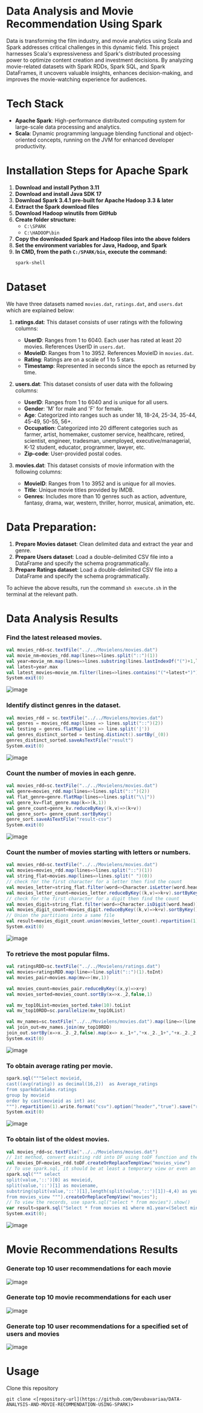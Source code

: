 # Data Analysis and Movie Recommendation Using Spark
Data is transforming the film industry, and movie analytics using Scala and Spark addresses critical challenges in this dynamic field. This project harnesses Scala's expressiveness and Spark's distributed processing power to optimize content creation and investment decisions. By analyzing movie-related datasets with Spark RDDs, Spark SQL, and Spark DataFrames, it uncovers valuable insights, enhances decision-making, and improves the movie-watching experience for audiences.

# Tech Stack
- **Apache Spark**: High-performance distributed computing system for large-scale data processing and analytics.
- **Scala**: Dynamic programming language blending functional and object-oriented concepts, running on the JVM for enhanced developer productivity.

# Installation Steps for Apache Spark

1. **Download and install Python 3.11**
2. **Download and install Java SDK 17**
3. **Download Spark 3.4.1 pre-built for Apache Hadoop 3.3 & later**
4. **Extract the Spark download files**
5. **Download Hadoop winutils from GitHub**
6. **Create folder structure:**
    - `C:\SPARK`
    - `C:\HADOOP\bin`
7. **Copy the downloaded Spark and Hadoop files into the above folders**
8. **Set the environment variables for Java, Hadoop, and Spark**
9. **In CMD, from the path `C:/SPARK/bin`, execute the command:**
   ```sh
   spark-shell

# Dataset

We have three datasets named `movies.dat`, `ratings.dat`, and `users.dat` which are explained below:

1. **ratings.dat**: This dataset consists of user ratings with the following columns:
   - **UserID**: Ranges from 1 to 6040. Each user has rated at least 20 movies. References UserID in `users.dat`.
   - **MovieID**: Ranges from 1 to 3952. References MovieID in `movies.dat`.
   - **Rating**: Ratings are on a scale of 1 to 5 stars.
   - **Timestamp**: Represented in seconds since the epoch as returned by time.

2. **users.dat**: This dataset consists of user data with the following columns:
   - **UserID**: Ranges from 1 to 6040 and is unique for all users.
   - **Gender**: 'M' for male and 'F' for female.
   - **Age**: Categorized into ranges such as under 18, 18-24, 25-34, 35-44, 45-49, 50-55, 56+.
   - **Occupation**: Categorized into 20 different categories such as farmer, artist, homemaker, customer service, healthcare, retired, scientist, engineer, tradesman, unemployed, executive/managerial, K-12 student, educator, programmer, lawyer, etc.
   - **Zip-code**: User-provided postal codes.

3. **movies.dat**: This dataset consists of movie information with the following columns:
   - **MovieID**: Ranges from 1 to 3952 and is unique for all movies.
   - **Title**: Unique movie titles provided by IMDB.
   - **Genres**: Includes more than 10 genres such as action, adventure, fantasy, drama, war, western, thriller, horror, musical, animation, etc.

# Data Preparation:

1. **Prepare Movies dataset**: Clean delimited data and extract the year and genre.
2. **Prepare Users dataset**: Load a double-delimited CSV file into a DataFrame and specify the schema programmatically.
3. **Prepare Ratings dataset**: Load a double-delimited CSV file into a DataFrame and specify the schema programmatically.

To achieve the above results, run the command `sh execute.sh` in the terminal at the relevant path.


# Data Analysis Results

### Find the latest released movies.

```scala
val movies_rdd=sc.textFile("../../Movielens/movies.dat")
val movie_nm=movies_rdd.map(lines=>lines.split("::")(1))
val year=movie_nm.map(lines=>lines.substring(lines.lastIndexOf("(")+1,lines.lastIndexOf(")")))
val latest=year.max
val latest_movies=movie_nm.filter(lines=>lines.contains("("+latest+")")).saveAsTextFile("result")
System.exit(0)
```

![image](https://github.com/Devubavariaa/DATA-ANALYSIS-AND-MOVIE-RECOMMENDATION-USING-SPARK/assets/172360482/1d5c4643-6ef7-4075-b1e2-84c8b0baf3e7)

### Identify distinct genres in the dataset.

```scala
val movies_rdd = sc.textFile("../../Movielens/movies.dat")
val genres = movies_rdd.map(lines => lines.split("::")(2))
val testing = genres.flatMap(line => line.split('|'))
val genres_distinct_sorted = testing.distinct().sortBy(_(0))
genres_distinct_sorted.saveAsTextFile("result")
System.exit(0)
```

![image](https://github.com/Devubavariaa/DATA-ANALYSIS-AND-MOVIE-RECOMMENDATION-USING-SPARK/assets/172360482/55f61ff1-2050-41d0-89df-9835817709f0)

### Count the number of movies in each genre.

```scala
val movies_rdd=sc.textFile("../../Movielens/movies.dat")
val genre=movies_rdd.map(lines=>lines.split("::")(2))
val flat_genre=genre.flatMap(lines=>lines.split("\\|"))
val genre_kv=flat_genre.map(k=>(k,1))
val genre_count=genre_kv.reduceByKey((k,v)=>(k+v))
val genre_sort= genre_count.sortByKey()
genre_sort.saveAsTextFile("result-csv")
System.exit(0)
```
![image](https://github.com/Devubavariaa/DATA-ANALYSIS-AND-MOVIE-RECOMMENDATION-USING-SPARK/assets/172360482/a6c2be5e-de7c-43fb-aa63-8e1df0a2892e)

### Count the number of movies starting with letters or numbers.

```scala
val movies_rdd=sc.textFile("../../Movielens/movies.dat")
val movies=movies_rdd.map(lines=>lines.split("::")(1))
val string_flat=movies.map(lines=>lines.split(" ")(0))
// check for the first character for a letter then find the count
val movies_letter=string_flat.filter(word=>Character.isLetter(word.head)).map(word=>(word.head.toUpper,1))
val movies_letter_count=movies_letter.reduceByKey((k,v)=>k+v).sortByKey()
// check for the first character for a digit then find the count
val movies_digit=string_flat.filter(word=>Character.isDigit(word.head)).map(word=>(word.head,1))
val movies_digit_count=movies_digit.reduceByKey((k,v)=>k+v).sortByKey()
// Union the partitions into a same file
val result=movies_digit_count.union(movies_letter_count).repartition(1).saveAsTextFile("result-csv")
System.exit(0)
```

![image](https://github.com/Devubavariaa/DATA-ANALYSIS-AND-MOVIE-RECOMMENDATION-USING-SPARK/assets/172360482/2a7a73d3-07ee-4281-be5b-f24aa8153f0c)

### To retrieve the most popular films.

```scala
val ratingsRDD=sc.textFile("../../Movielens/ratings.dat")
val movies=ratingsRDD.map(line=>line.split("::")(1).toInt)
val movies_pair=movies.map(mv=>(mv,1))

val movies_count=movies_pair.reduceByKey((x,y)=>x+y)
val movies_sorted=movies_count.sortBy(x=>x._2,false,1)

val mv_top10List=movies_sorted.take(10).toList
val mv_top10RDD=sc.parallelize(mv_top10List)

val mv_names=sc.textFile("../../Movielens/movies.dat").map(line=>(line.split("::")(0).toInt,line.split("::")(1)))
val join_out=mv_names.join(mv_top10RDD)
join_out.sortBy(x=>x._2._2,false).map(x=> x._1+","+x._2._1+","+x._2._2).repartition(1).saveAsTextFile("Top-10-CSV")
System.exit(0)
```
![image](https://github.com/Devubavariaa/DATA-ANALYSIS-AND-MOVIE-RECOMMENDATION-USING-SPARK/assets/172360482/5e240a6a-685f-407a-bf76-5a61fc561e32)

### To obtain average rating per movie.

```scala
spark.sql("""Select movieid,
cast((avg(rating)) as decimal(16,2))  as Average_ratings 
from sparkdatalake.ratings 
group by movieid
order by cast(movieid as int) asc
""").repartition(1).write.format("csv").option("header","true").save("result")
System.exit(0)
```

![image](https://github.com/Devubavariaa/DATA-ANALYSIS-AND-MOVIE-RECOMMENDATION-USING-SPARK/assets/172360482/c9bb6c51-af90-48f9-9d37-ac5802df6e45)

### To obtain list of the oldest movies.

```scala
val movies_rdd=sc.textFile("../../Movielens/movies.dat")
// 1st method, convert existing rdd into DF using toDF function and then make it into a view
val movies_DF=movies_rdd.toDF.createOrReplaceTempView("movies_view")
// To use spark.sql, it should be at least a temporary view or even an table
spark.sql(""" select
split(value,'::')[0] as movieid,
split(value,'::')[1] as moviename,
substring(split(value,'::')[1],length(split(value,'::')[1])-4,4) as year
from movies_view """).createOrReplaceTempView("movies");
// To view the records, use spark.sql("select * from movies").show()
var result=spark.sql("Select * from movies m1 where m1.year=(Select min(m2.year) from movies m2)").repartition(1).rdd.saveAsTextFile("result")
System.exit(0);
```

![image](https://github.com/Devubavariaa/DATA-ANALYSIS-AND-MOVIE-RECOMMENDATION-USING-SPARK/assets/172360482/7849b8f4-e7b1-422c-bfe5-64abbf3b1628)

# Movie Recommendations Results
### Generate top 10 user recommendations for each movie

![image](https://github.com/Devubavariaa/DATA-ANALYSIS-AND-MOVIE-RECOMMENDATION-USING-SPARK/assets/172360482/d688eb4b-5111-4c0e-8182-427e4c77d8d7)

### Generate top 10 movie recommendations for each user

![image](https://github.com/Devubavariaa/DATA-ANALYSIS-AND-MOVIE-RECOMMENDATION-USING-SPARK/assets/172360482/fbf9fe5a-8946-4172-8892-1b9c2ab7f2e8)


### Generate top 10 user recommendations for a specified set of users and movies

![image](https://github.com/Devubavariaa/DATA-ANALYSIS-AND-MOVIE-RECOMMENDATION-USING-SPARK/assets/172360482/7453471d-275b-4945-a99f-f6ff3bcc46b8)


# Usage
Clone this repository
```
git clone <[repository-url](https://github.com/Devubavariaa/DATA-ANALYSIS-AND-MOVIE-RECOMMENDATION-USING-SPARK)>
```

